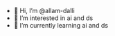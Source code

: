 - 👋 Hi, I’m @allam-dalli
- 👀 I’m interested in ai and ds
- 🌱 I’m currently learning ai and ds


<!---
allam-dalli/allam-dalli is a ✨ special ✨ repository because its `README.md` (this file) appears on your GitHub profile.
You can click the Preview link to take a look at your changes.
--->
